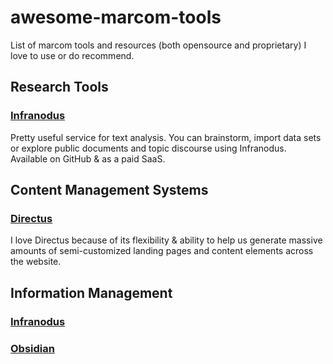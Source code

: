 # awesome-marcom-tools
List of marcom tools and resources (both opensource and proprietary) I love to use or do recommend.

## Research Tools

### [Infranodus](https://github.com/noduslabs/infranodus)
Pretty useful service for text analysis. You can brainstorm, import data sets or explore public documents and topic discourse using Infranodus. Available on GitHub & as a paid SaaS.

## Content Management Systems

### [Directus](https://github.com/directus)
I love Directus because of its flexibility & ability to help us generate massive amounts of semi-customized landing pages and content elements across the website.

## Information Management

### [Infranodus](https://github.com/noduslabs/infranodus)

### [Obsidian](https://obsidian.md)
